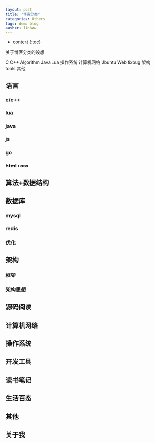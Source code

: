 ```yaml
---
layout: post
title: "博客分类"
categories: Others
tags: demo blog
author: linkzw
---
```


* content
{:toc}


关于博客分类的设想

C
C++
Algorithm
Java
Lua
操作系统
计算机网络
Ubuntu
Web
fixbug
架构
tools
其他


## 语言

### c/c++

### lua

### java

### js

### go

### html+css

## 算法+数据结构

## 数据库

### mysql

### redis

### 优化


## 架构

### 框架

### 架构思想

## 源码阅读

## 计算机网络

## 操作系统

## 开发工具

## 读书笔记

## 生活百态

## 其他

## 关于我